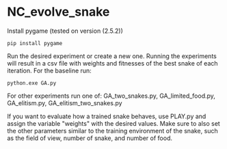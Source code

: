 # NC_evolve_snake

Install pygame (tested on version (2.5.2))
```
pip install pygame
```

Run the desired experiment or create a new one.
Running the experiments will result in a csv file with weights and fitnesses of the best snake of each iteration.
For the baseline run:
```
python.exe GA.py
```

For other experiments run one of: GA_two_snakes.py, GA_limited_food.py, GA_elitism.py, GA_elitism_two_snakes.py

If you want to evaluate how a trained snake behaves, use PLAY.py and assign the variable "weights" with the desired values. Make sure to also set the other parameters similar to the training environment of the snake, such as the field of view, number of snake, and number of food.

